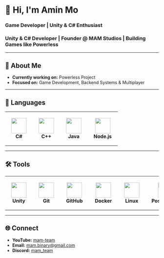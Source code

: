 # 👋 Hi, I'm Amin Mo
### Game Developer | Unity & C# Enthusiast
### Unity & C# Developer | Founder @ MAM Studios | Building Games like Powerless
---

## 🚀 About Me
- **Currently working on:** Powerless Project  
- **Focused on:** Game Development, Backend Systems & Multiplayer  

---

## 📝 Languages
<table align="center">
  <tr>
    <td align="center" style="padding:20px;">
      <img src="https://skillicons.dev/icons?i=cs" height="50"/><br/>
      <b>C#</b>
    </td>
    <td align="center" style="padding:20px;">
      <img src="https://skillicons.dev/icons?i=cpp" height="50"/><br/>
      <b>C++</b>
    </td>
    <td align="center" style="padding:20px;">
      <img src="https://skillicons.dev/icons?i=java" height="50"/><br/>
      <b>Java</b>
    </td>
    <td align="center" style="padding:20px;">
      <img src="https://skillicons.dev/icons?i=nodejs" height="50"/><br/>
      <b>Node.js</b>
    </td>
  </tr>
</table>

---

## 🛠️ Tools
<table align="center">
  <tr>
    <td align="center" style="padding:20px;">
      <img src="https://skillicons.dev/icons?i=unity" height="50"/><br/>
      <b>Unity</b>
    </td>
    <td align="center" style="padding:20px;">
      <img src="https://skillicons.dev/icons?i=git" height="50"/><br/>
      <b>Git</b>
    </td>
    <td align="center" style="padding:20px;">
      <img src="https://skillicons.dev/icons?i=github" height="50"/><br/>
      <b>GitHub</b>
    </td>
    <td align="center" style="padding:20px;">
      <img src="https://skillicons.dev/icons?i=docker" height="50"/><br/>
      <b>Docker</b>
    </td>
    <td align="center" style="padding:20px;">
      <img src="https://skillicons.dev/icons?i=linux" height="50"/><br/>
      <b>Linux</b>
    </td>
    <td align="center" style="padding:20px;">
      <img src="https://skillicons.dev/icons?i=postgres" height="50"/><br/>
      <b>PostgreSQL</b>
    </td>
    <td align="center" style="padding:20px;">
      <img src="https://skillicons.dev/icons?i=mongodb" height="50"/><br/>
      <b>MongoDB</b>
    </td>
  </tr>
</table>

---

## 🌐 Connect
- **YouTube:** [mam-team](https://www.youtube.com/)  
- **Email:** mam.binary@gmail.com  
- **Discord:** [mam_team](https://www.discord.com/)
